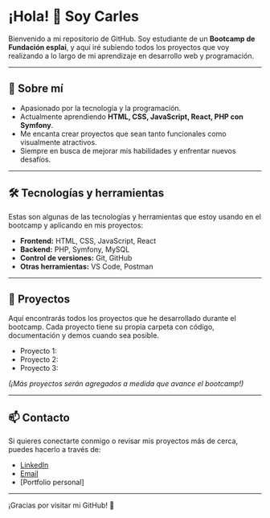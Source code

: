 # ¡Hola! 👋 Soy Carles

Bienvenido a mi repositorio de GitHub. Soy estudiante de un **Bootcamp de Fundación esplai**, y aquí iré subiendo todos los proyectos que voy realizando a lo largo de mi aprendizaje en desarrollo web y programación.

---

## 🚀 Sobre mí
- Apasionado por la tecnología y la programación.
- Actualmente aprendiendo **HTML, CSS, JavaScript, React, PHP con Symfony**.
- Me encanta crear proyectos que sean tanto funcionales como visualmente atractivos.
- Siempre en busca de mejorar mis habilidades y enfrentar nuevos desafíos.

---

## 🛠 Tecnologías y herramientas
Estas son algunas de las tecnologías y herramientas que estoy usando en el bootcamp y aplicando en mis proyectos:

- **Frontend:** HTML, CSS, JavaScript, React
- **Backend:** PHP, Symfony, MySQL
- **Control de versiones:** Git, GitHub
- **Otras herramientas:** VS Code, Postman

---

## 📂 Proyectos
Aquí encontrarás todos los proyectos que he desarrollado durante el bootcamp. Cada proyecto tiene su propia carpeta con código, documentación y demos cuando sea posible.

- Proyecto 1: 
- Proyecto 2: 
- Proyecto 3:

*(¡Más proyectos serán agregados a medida que avance el bootcamp!)*

---

## 📫 Contacto
Si quieres conectarte conmigo o revisar mis proyectos más de cerca, puedes hacerlo a través de:

- [LinkedIn](https://www.linkedin.com/in/carlos-bausa-segura-985148240/)
- [Email](carlosbausa2@gmail.com)
- [Portfolio personal]

---

¡Gracias por visitar mi GitHub! 🚀
